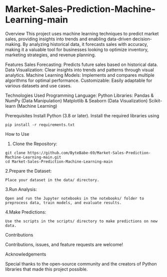 # Market-Sales-Prediction-Machine-Learning-main
Overview
This project uses machine learning techniques to predict market sales, providing insights into trends and enabling data-driven decision-making. By analyzing historical data, it forecasts sales with accuracy, making it a valuable tool for businesses looking to optimize inventory, marketing strategies, and revenue planning.

Features
Sales Forecasting: Predicts future sales based on historical data.
Data Visualization: Clear insights into trends and patterns through visual analytics.
Machine Learning Models: Implements and compares multiple algorithms for optimal performance.
Customizable: Easily adaptable for various datasets and use cases.

Technologies Used
Programming Language: Python
Libraries:
Pandas & NumPy (Data Manipulation)
Matplotlib & Seaborn (Data Visualization)
Scikit-learn (Machine Learning)

Prerequisites
Install Python (3.8 or later).
Install the required libraries using
```
pip install -r requirements.txt
```
How to Use
1. Clone the Repository:
```
git clone https://github.com/ByteBabe-69/Market-Sales-Prediction-Machine-Learning-main.git
cd Market-Sales-Prediction-Machine-Learning-main
```
2.Prepare the Dataset:
```
Place your dataset in the data/ directory.
```
3.Run Analysis:
```
Open and run the Jupyter notebooks in the notebooks/ folder to preprocess data, train models, and evaluate results.
```
4.Make Predictions:
```
Use the scripts in the scripts/ directory to make predictions on new data.
```
Contributions

Contributions, issues, and feature requests are welcome!

Acknowledgements

Special thanks to the open-source community and the creators of Python libraries that made this project possible.

